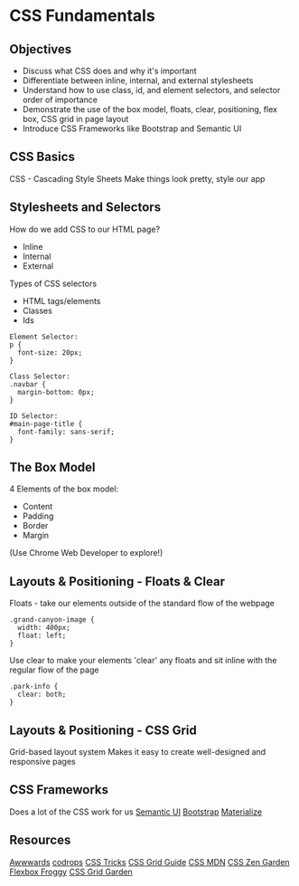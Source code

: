 # CSS Fundamentals

## Objectives

* Discuss what CSS does and why it's important
* Differentiate between inline, internal, and external stylesheets
* Understand how to use class, id, and element selectors, and selector order of importance
* Demonstrate the use of the box model, floats, clear, positioning, flex box, CSS grid in page layout
* Introduce CSS Frameworks like Bootstrap and Semantic UI

## CSS Basics

CSS - Cascading Style Sheets
Make things look pretty, style our app

## Stylesheets and Selectors

How do we add CSS to our HTML page?
* Inline
* Internal
* External

Types of CSS selectors
* HTML tags/elements
* Classes
* Ids

```
Element Selector:
p {
  font-size: 20px;
}

Class Selector:
.navbar {
  margin-bottom: 0px;
}

ID Selector:
#main-page-title {
  font-family: sans-serif;
}

```


## The Box Model

4 Elements of the box model:
* Content
* Padding
* Border
* Margin

(Use Chrome Web Developer to explore!)

## Layouts & Positioning - Floats & Clear
Floats - take our elements outside of the standard flow of the webpage
```
.grand-canyon-image {
  width: 400px;
  float: left;
}
```
Use clear to make your elements 'clear' any floats and sit inline with the regular flow of the page
```
.park-info {
  clear: both;
}
```
## Layouts & Positioning - CSS Grid
Grid-based layout system
Makes it easy to create well-designed and responsive pages


## CSS Frameworks

Does a lot of the CSS work for us
[Semantic UI](https://semantic-ui.com/)
[Bootstrap](https://getbootstrap.com/)
[Materialize](https://materializecss.com/)

## Resources

[Awwwards](https://www.awwwards.com/)
[codrops](https://tympanus.net/codrops/css_reference/)
[CSS Tricks](https://css-tricks.com/)
[CSS Grid Guide](https://css-tricks.com/snippets/css/complete-guide-grid/)
[CSS MDN](https://developer.mozilla.org/en-US/docs/Web/CSS)
[CSS Zen Garden](http://www.csszengarden.com/)
[Flexbox Froggy](https://flexboxfroggy.com/)
[CSS Grid Garden](http://cssgridgarden.com/)
